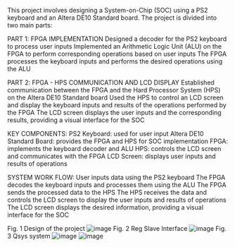 This project involves designing a System-on-Chip (SOC) using a PS2 keyboard and an Altera DE10 Standard board. The project is divided into two main parts:

PART 1: FPGA IMPLEMENTATION
Designed a decoder for the PS2 keyboard to process user inputs
Implemented an Arithmetic Logic Unit (ALU) on the FPGA to perform corresponding operations based on user inputs
The FPGA processes the keyboard inputs and performs the desired operations using the ALU
 
PART 2: FPGA - HPS COMMUNICATION AND LCD DISPLAY 
Established communication between the FPGA and the Hard Processor System (HPS) on the Altera DE10 Standard board
Used the HPS to control an LCD screen and display the keyboard inputs and results of the operations performed by the FPGA
The LCD screen displays the user inputs and the corresponding results, providing a visual interface for the SOC

KEY COMPONENTS:
PS2 Keyboard: used for user input
Altera DE10 Standard Board: provides the FPGA and HPS for SOC implementation
FPGA: implements the keyboard decoder and ALU
HPS: controls the LCD screen and communicates with the FPGA
LCD Screen: displays user inputs and results of operations

SYSTEM WORK FLOW:
User inputs data using the PS2 keyboard
The FPGA decodes the keyboard inputs and processes them using the ALU
The FPGA sends the processed data to the HPS
The HPS receives the data and controls the LCD screen to display the user inputs and results of operations
The LCD screen displays the desired information, providing a visual interface for the SOC

Fig. 1 Design of the project
![image](https://github.com/user-attachments/assets/30a44792-60da-4ab4-a29a-32478da5443c)
Fig. 2 Reg Slave Interface
![image](https://github.com/user-attachments/assets/955f18c0-6f15-4909-83c8-04b57d4a83c5)
Fig. 3 Qsys system
![image](https://github.com/user-attachments/assets/67099ac0-f972-42dc-a6c7-40fa09e21df7)
![image](https://github.com/user-attachments/assets/492222bf-9cfc-4c17-8b2c-cb53c98c9122)






